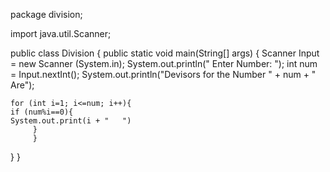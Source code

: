 package division;

import java.util.Scanner;

public class Division {
public static void main(String[] args) {
Scanner Input = new Scanner (System.in);
System.out.println(" Enter Number: ");
int num = Input.nextInt();
System.out.println("Devisors for the Number " + num + " Are");
        
    for (int i=1; i<=num; i++){
    if (num%i==0){
    System.out.print(i + "   ")
         }
         }
} 
}
